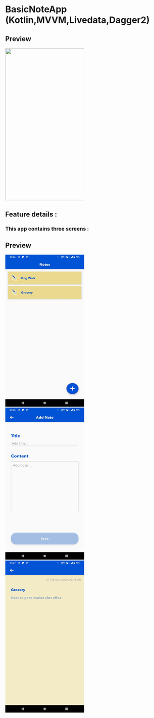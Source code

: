 # BasicNoteApp (Kotlin,MVVM,Livedata,Dagger2)

## Preview
<img src="NoteApp.gif" width="250" height="480"/> &nbsp;&nbsp;

## Feature details :

### This app contains three screens : 
## Preview
<img src="Screen1.jpeg" width="250" height="480"/> &nbsp;&nbsp;
<img src="Screen2.jpeg" width="250" height="480"/> &nbsp;&nbsp;
<img src="Screen3.jpeg" width="250" height="480"/> &nbsp;&nbsp;
